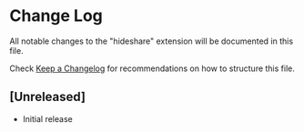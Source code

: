 # Change Log

All notable changes to the "hideshare" extension will be documented in this file.

Check [Keep a Changelog](http://keepachangelog.com/) for recommendations on how to structure this file.

## [Unreleased]

- Initial release